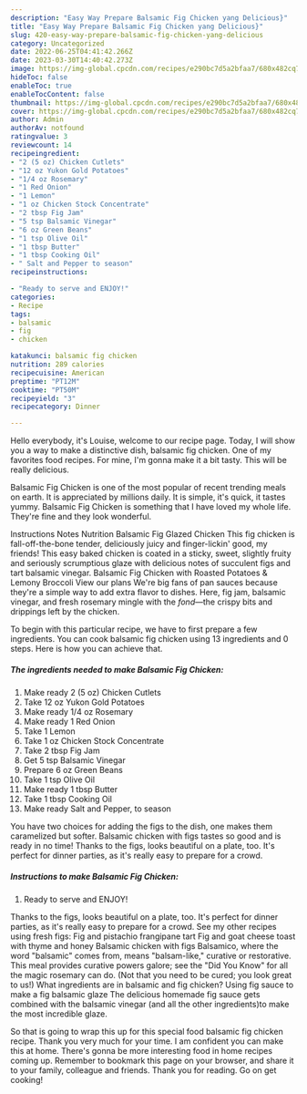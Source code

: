 ```yaml
---
description: "Easy Way Prepare Balsamic Fig Chicken yang Delicious}"
title: "Easy Way Prepare Balsamic Fig Chicken yang Delicious}"
slug: 420-easy-way-prepare-balsamic-fig-chicken-yang-delicious
category: Uncategorized
date: 2022-06-25T04:41:42.266Z
date: 2023-03-30T14:40:42.273Z
image: https://img-global.cpcdn.com/recipes/e290bc7d5a2bfaa7/680x482cq70/balsamic-fig-chicken-recipe-main-photo.jpg
hideToc: false
enableToc: true
enableTocContent: false
thumbnail: https://img-global.cpcdn.com/recipes/e290bc7d5a2bfaa7/680x482cq70/balsamic-fig-chicken-recipe-main-photo.jpg
cover: https://img-global.cpcdn.com/recipes/e290bc7d5a2bfaa7/680x482cq70/balsamic-fig-chicken-recipe-main-photo.jpg
author: Admin
authorAv: notfound
ratingvalue: 3
reviewcount: 14
recipeingredient:
- "2 (5 oz) Chicken Cutlets"
- "12 oz Yukon Gold Potatoes"
- "1/4 oz Rosemary"
- "1 Red Onion"
- "1 Lemon"
- "1 oz Chicken Stock Concentrate"
- "2 tbsp Fig Jam"
- "5 tsp Balsamic Vinegar"
- "6 oz Green Beans"
- "1 tsp Olive Oil"
- "1 tbsp Butter"
- "1 tbsp Cooking Oil"
- " Salt and Pepper to season"
recipeinstructions:

- "Ready to serve and ENJOY!"
categories:
- Recipe
tags:
- balsamic
- fig
- chicken

katakunci: balsamic fig chicken 
nutrition: 289 calories
recipecuisine: American
preptime: "PT12M"
cooktime: "PT50M"
recipeyield: "3"
recipecategory: Dinner

---
```



Hello everybody, it's Louise, welcome to our recipe page. Today, I will show you a way to make a distinctive dish, balsamic fig chicken. One of my favorites food recipes. For mine, I'm gonna make it a bit tasty. This will be really delicious.

Balsamic Fig Chicken is one of the most popular of recent trending meals on earth. It is appreciated by millions daily. It is simple, it's quick, it tastes yummy. Balsamic Fig Chicken is something that I have loved my whole life. They're fine and they look wonderful.

Instructions Notes Nutrition Balsamic Fig Glazed Chicken This fig chicken is fall-off-the-bone tender, deliciously juicy and finger-lickin&#39; good, my friends! This easy baked chicken is coated in a sticky, sweet, slightly fruity and seriously scrumptious glaze with delicious notes of succulent figs and tart balsamic vinegar. Balsamic Fig Chicken with Roasted Potatoes &amp; Lemony Broccoli View our plans We&#39;re big fans of pan sauces because they&#39;re a simple way to add extra flavor to dishes. Here, fig jam, balsamic vinegar, and fresh rosemary mingle with the *fond*—the crispy bits and drippings left by the chicken.


To begin with this particular recipe, we have to first prepare a few ingredients. You can cook balsamic fig chicken using 13 ingredients and 0 steps. Here is how you can achieve that.

<!--inarticleads1-->

##### The ingredients needed to make Balsamic Fig Chicken:

1. Make ready 2 (5 oz) Chicken Cutlets
1. Take 12 oz Yukon Gold Potatoes
1. Make ready 1/4 oz Rosemary
1. Make ready 1 Red Onion
1. Take 1 Lemon
1. Take 1 oz Chicken Stock Concentrate
1. Take 2 tbsp Fig Jam
1. Get 5 tsp Balsamic Vinegar
1. Prepare 6 oz Green Beans
1. Take 1 tsp Olive Oil
1. Make ready 1 tbsp Butter
1. Take 1 tbsp Cooking Oil
1. Make ready  Salt and Pepper, to season


You have two choices for adding the figs to the dish, one makes them caramelized but softer. Balsamic chicken with figs tastes so good and is ready in no time! Thanks to the figs, looks beautiful on a plate, too. It&#39;s perfect for dinner parties, as it&#39;s really easy to prepare for a crowd. 

<!--inarticleads2-->

##### Instructions to make Balsamic Fig Chicken:


1. Ready to serve and ENJOY!

Thanks to the figs, looks beautiful on a plate, too. It&#39;s perfect for dinner parties, as it&#39;s really easy to prepare for a crowd. See my other recipes using fresh figs: Fig and pistachio frangipane tart Fig and goat cheese toast with thyme and honey Balsamic chicken with figs Balsamico, where the word &#34;balsamic&#34; comes from, means &#34;balsam-like,&#34; curative or restorative. This meal provides curative powers galore; see the &#34;Did You Know&#34; for all the magic rosemary can do. (Not that you need to be cured; you look great to us!) What ingredients are in balsamic and fig chicken? Using fig sauce to make a fig balsamic glaze The delicious homemade fig sauce gets combined with the balsamic vinegar (and all the other ingredients)to make the most incredible glaze. 

So that is going to wrap this up for this special food balsamic fig chicken recipe. Thank you very much for your time. I am confident you can make this at home. There's gonna be more interesting food in home recipes coming up. Remember to bookmark this page on your browser, and share it to your family, colleague and friends. Thank you for reading. Go on get cooking!
